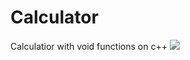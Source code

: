 # Calculator
Calculatior with void functions on c++
![](https://cdn.discordapp.com/attachments/688091927085580312/719454216225292288/Screenshot_from_2020-06-08_08-30-30.png)
